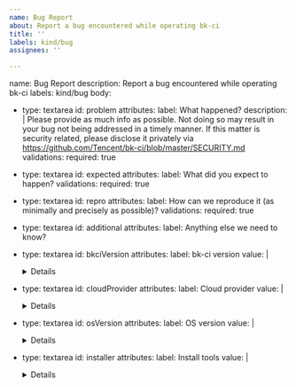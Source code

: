 ```yaml
---
name: Bug Report
about: Report a bug encountered while operating bk-ci
title: ''
labels: kind/bug
assignees: ''

---
```


name: Bug Report
description: Report a bug encountered while operating bk-ci
labels: kind/bug
body:
  - type: textarea
    id: problem
    attributes:
      label: What happened?
      description: |
        Please provide as much info as possible. Not doing so may result in your bug not being addressed in a timely manner.
        If this matter is security related, please disclose it privately via https://github.com/Tencent/bk-ci/blob/master/SECURITY.md
    validations:
      required: true

  - type: textarea
    id: expected
    attributes:
      label: What did you expect to happen?
    validations:
      required: true

  - type: textarea
    id: repro
    attributes:
      label: How can we reproduce it (as minimally and precisely as possible)?
    validations:
      required: true

  - type: textarea
    id: additional
    attributes:
      label: Anything else we need to know?

  - type: textarea
    id: bkciVersion
    attributes:
      label: bk-ci version
      value: |
        <details>


        </details>
    validations:
      required: true

  - type: textarea
    id: cloudProvider
    attributes:
      label: Cloud provider
      value: |
        <details>

        </details>
    validations:
      required: true

  - type: textarea
    id: osVersion
    attributes:
      label: OS version
      value: |
        <details>

        ```console
        # On Linux:
        $ cat /etc/os-release
        # paste output here
        $ uname -a
        # paste output here

        # On Windows:
        C:\> wmic os get Caption, Version, BuildNumber, OSArchitecture
        # paste output here
        ```

        </details>

  - type: textarea
    id: installer
    attributes:
      label: Install tools
      value: |
        <details>

        </details>
